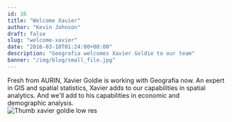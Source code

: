 ```yaml
---
id: 16
title: "Welcome Xavier"
author: "Kevin Johnson"
draft: false
slug: "welcome-xavier"
date: "2016-03-18T01:24:00+00:00"
description: "Geografia welcomes Xavier Goldie to our team"
banner: "/img/blog/small_file.jpg"
---
```


Fresh from AURIN, Xavier Goldie is working with Geografia now. An expert in GIS and spatial statistics, Xavier adds to our capabilities in spatial analytics. And we'll add to his capabilities in economic and demographic&nbsp;analysis.&nbsp;<br><img alt="Thumb xavier goldie low res" src="/img/blog/Xavier_Goldie_low_res.png" class="wysiwyg-float-left"><br><br><br><br><br><br>
